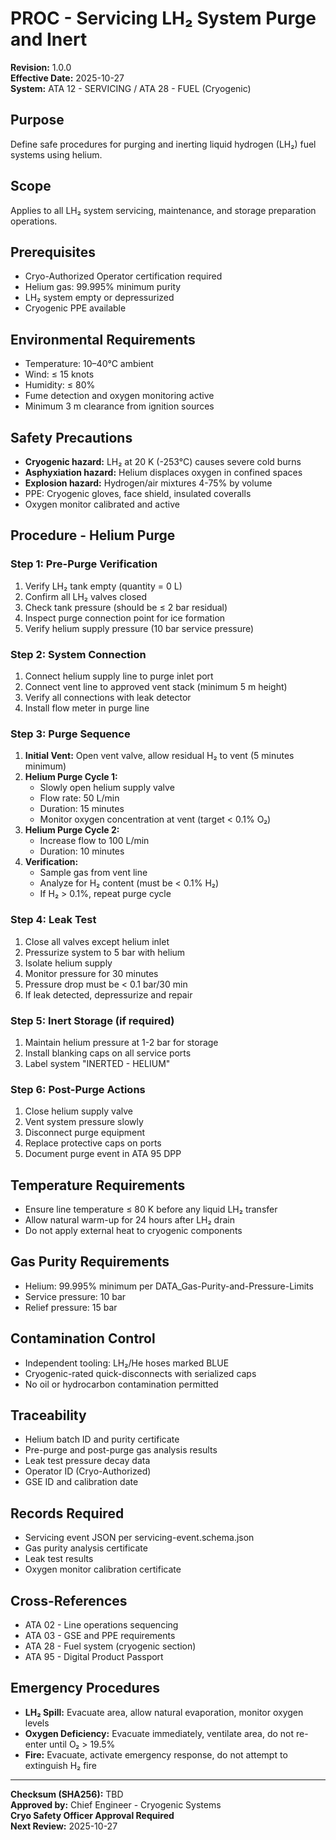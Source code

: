 # PROC - Servicing LH₂ System Purge and Inert
**Revision:** 1.0.0  
**Effective Date:** 2025-10-27  
**System:** ATA 12 - SERVICING / ATA 28 - FUEL (Cryogenic)  

## Purpose
Define safe procedures for purging and inerting liquid hydrogen (LH₂) fuel systems using helium.

## Scope
Applies to all LH₂ system servicing, maintenance, and storage preparation operations.

## Prerequisites
* Cryo-Authorized Operator certification required
* Helium gas: 99.995% minimum purity
* LH₂ system empty or depressurized
* Cryogenic PPE available

## Environmental Requirements
* Temperature: 10–40°C ambient
* Wind: ≤ 15 knots
* Humidity: ≤ 80%
* Fume detection and oxygen monitoring active
* Minimum 3 m clearance from ignition sources

## Safety Precautions
* **Cryogenic hazard:** LH₂ at 20 K (-253°C) causes severe cold burns
* **Asphyxiation hazard:** Helium displaces oxygen in confined spaces
* **Explosion hazard:** Hydrogen/air mixtures 4-75% by volume
* PPE: Cryogenic gloves, face shield, insulated coveralls
* Oxygen monitor calibrated and active

## Procedure - Helium Purge

### Step 1: Pre-Purge Verification
1. Verify LH₂ tank empty (quantity = 0 L)
2. Confirm all LH₂ valves closed
3. Check tank pressure (should be ≤ 2 bar residual)
4. Inspect purge connection point for ice formation
5. Verify helium supply pressure (10 bar service pressure)

### Step 2: System Connection
1. Connect helium supply line to purge inlet port
2. Connect vent line to approved vent stack (minimum 5 m height)
3. Verify all connections with leak detector
4. Install flow meter in purge line

### Step 3: Purge Sequence
1. **Initial Vent:** Open vent valve, allow residual H₂ to vent (5 minutes minimum)
2. **Helium Purge Cycle 1:**
   - Slowly open helium supply valve
   - Flow rate: 50 L/min
   - Duration: 15 minutes
   - Monitor oxygen concentration at vent (target < 0.1% O₂)
3. **Helium Purge Cycle 2:**
   - Increase flow to 100 L/min
   - Duration: 10 minutes
4. **Verification:**
   - Sample gas from vent line
   - Analyze for H₂ content (must be < 0.1% H₂)
   - If H₂ > 0.1%, repeat purge cycle

### Step 4: Leak Test
1. Close all valves except helium inlet
2. Pressurize system to 5 bar with helium
3. Isolate helium supply
4. Monitor pressure for 30 minutes
5. Pressure drop must be < 0.1 bar/30 min
6. If leak detected, depressurize and repair

### Step 5: Inert Storage (if required)
1. Maintain helium pressure at 1-2 bar for storage
2. Install blanking caps on all service ports
3. Label system "INERTED - HELIUM"

### Step 6: Post-Purge Actions
1. Close helium supply valve
2. Vent system pressure slowly
3. Disconnect purge equipment
4. Replace protective caps on ports
5. Document purge event in ATA 95 DPP

## Temperature Requirements
* Ensure line temperature ≤ 80 K before any liquid LH₂ transfer
* Allow natural warm-up for 24 hours after LH₂ drain
* Do not apply external heat to cryogenic components

## Gas Purity Requirements
* Helium: 99.995% minimum per DATA_Gas-Purity-and-Pressure-Limits
* Service pressure: 10 bar
* Relief pressure: 15 bar

## Contamination Control
* Independent tooling: LH₂/He hoses marked BLUE
* Cryogenic-rated quick-disconnects with serialized caps
* No oil or hydrocarbon contamination permitted

## Traceability
* Helium batch ID and purity certificate
* Pre-purge and post-purge gas analysis results
* Leak test pressure decay data
* Operator ID (Cryo-Authorized)
* GSE ID and calibration date

## Records Required
* Servicing event JSON per servicing-event.schema.json
* Gas purity analysis certificate
* Leak test results
* Oxygen monitor calibration certificate

## Cross-References
* ATA 02 - Line operations sequencing
* ATA 03 - GSE and PPE requirements
* ATA 28 - Fuel system (cryogenic section)
* ATA 95 - Digital Product Passport

## Emergency Procedures
* **LH₂ Spill:** Evacuate area, allow natural evaporation, monitor oxygen levels
* **Oxygen Deficiency:** Evacuate immediately, ventilate area, do not re-enter until O₂ > 19.5%
* **Fire:** Evacuate, activate emergency response, do not attempt to extinguish H₂ fire

---
**Checksum (SHA256):** TBD  
**Approved by:** Chief Engineer - Cryogenic Systems  
**Cryo Safety Officer Approval Required**  
**Next Review:** 2025-10-27
